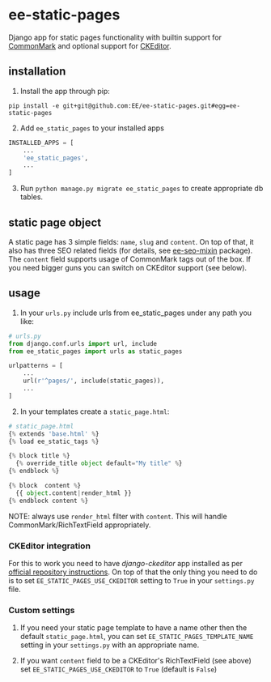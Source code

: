 # ee-static-pages
Django app for static pages functionality with builtin support for [CommonMark](http://commonmark.org/) and optional support for [CKEditor](https://github.com/django-ckeditor/django-ckeditor).

## installation

1. Install the app through pip:

  ```
  pip install -e git+git@github.com:EE/ee-static-pages.git#egg=ee-static-pages
  ```

2. Add `ee_static_pages` to your installed apps

  ```python
  INSTALLED_APPS = [
      ...
      'ee_static_pages',
      ...
  ]
  ```

3. Run `python manage.py migrate ee_static_pages` to create appropriate db tables.

## static page object

A static page has 3 simple fields: `name`, `slug` and `content`. On top of that, it also has three SEO related fields (for details, see [ee-seo-mixin](https://github.com/EE/ee-seo-mixin/) package). The `content` field supports usage of CommonMark tags out of the box. If you need bigger guns you can switch on CKEditor support (see below).

## usage

1. In your `urls.py` include urls from ee_static_pages under any path you like:

  ```python
  # urls.py
  from django.conf.urls import url, include
  from ee_static_pages import urls as static_pages

  urlpatterns = [
      ...
      url(r'^pages/', include(static_pages)),
      ...
  ]
  ```

2. In your templates create a `static_page.html`:

  ```python
  # static_page.html
  {% extends 'base.html' %}
  {% load ee_static_tags %}

  {% block title %}
    {% override_title object default="My title" %}
  {% endblock %}

  {% block  content %}
    {{ object.content|render_html }}
  {% endblock content %}

  ```

  NOTE: always use `render_html` filter with `content`. This will handle CommonMark/RichTextField appropriately.


### CKEditor integration

For this to work you need to have _django-ckeditor_ app installed as per [official repository instructions](https://github.com/django-ckeditor/django-ckeditor#installation). On top of that the only thing you need to do is to set `EE_STATIC_PAGES_USE_CKEDITOR` setting to `True` in your `settings.py` file.

### Custom settings

1. If you need your static page template to have a name other then the default `static_page.html`, you can set `EE_STATIC_PAGES_TEMPLATE_NAME` setting in your `settings.py` with an appropriate name.

2. If you want `content` field to be a CKEditor's RichTextField (see above) set `EE_STATIC_PAGES_USE_CKEDITOR` to `True` (default is `False`)
